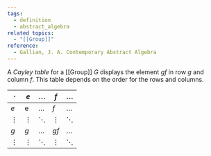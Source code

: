 ```yaml
---
tags:
  - definition
  - abstract_algebra
related topics:
  - "[[Group]]"
reference:
  - Gallian, J. A. Contemporary Abstract Algebra
---
```

A _Cayley table_ for a [[Group]] $G$ displays the element $gf$ in row $g$ and column $f$. This table depends on the order for the rows and columns.

| $\cdot$  | $e$      | $\dots$  | $f$      | $\dots$  |
| -------- | -------- | -------- | -------- | -------- |
| $e$      | e        | $\dots$  | $f$      | $\dots$  |
| $\vdots$ | $\vdots$ | $\ddots$ | $\vdots$ | $\ddots$ |
| $g$      | $g$      | $\dots$  | $gf$     | $\dots$  |
| $\vdots$ | $\vdots$ | $\ddots$ | $\vdots$ | $\ddots$ |
